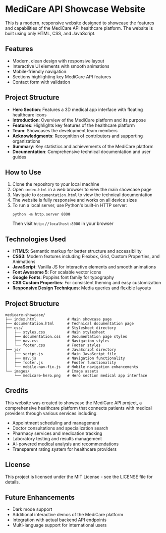 # MediCare API Showcase Website

This is a modern, responsive website designed to showcase the features and capabilities of the MediCare API healthcare platform. The website is built using only HTML, CSS, and JavaScript.

## Features

- Modern, clean design with responsive layout
- Interactive UI elements with smooth animations
- Mobile-friendly navigation
- Sections highlighting key MediCare API features
- Contact form with validation

## Project Structure

- **Hero Section**: Features a 3D medical app interface with floating healthcare icons
- **Introduction**: Overview of the MediCare platform and its purpose
- **Features**: Highlights key features of the healthcare platform
- **Team**: Showcases the development team members
- **Acknowledgments**: Recognition of contributors and supporting organizations
- **Summary**: Key statistics and achievements of the MediCare platform
- **Documentation**: Comprehensive technical documentation and user guides

## How to Use

1. Clone the repository to your local machine
2. Open `index.html` in a web browser to view the main showcase page
3. Navigate to `documentation.html` to view the technical documentation
4. The website is fully responsive and works on all device sizes
5. To run a local server, use Python's built-in HTTP server:
   ```
   python -m http.server 8000
   ```
   Then visit `http://localhost:8000` in your browser

## Technologies Used

- **HTML5**: Semantic markup for better structure and accessibility
- **CSS3**: Modern features including Flexbox, Grid, Custom Properties, and Animations
- **JavaScript**: Vanilla JS for interactive elements and smooth animations
- **Font Awesome 5**: For scalable vector icons
- **Google Fonts**: Poppins font family for typography
- **CSS Custom Properties**: For consistent theming and easy customization
- **Responsive Design Techniques**: Media queries and flexible layouts

## Project Structure

```
medicare-showcase/
├── index.html              # Main showcase page
├── documentation.html      # Technical documentation page
├── css/                    # Stylesheet directory
│   ├── styles.css          # Main stylesheet
│   ├── documentation.css   # Documentation page styles
│   ├── nav.css             # Navigation styles
│   └── footer.css          # Footer styles
├── js/                     # JavaScript directory
│   ├── script.js           # Main JavaScript file
│   ├── nav.js              # Navigation functionality
│   ├── footer.js           # Footer functionality
│   └── mobile-nav-fix.js   # Mobile navigation enhancements
└── images/                 # Image assets
    └── medicare-hero.png   # Hero section medical app interface
```

## Credits

This website was created to showcase the MediCare API project, a comprehensive healthcare platform that connects patients with medical providers through various services including:

- Appointment scheduling and management
- Doctor consultations and specialization search
- Pharmacy services and medication tracking
- Laboratory testing and results management
- AI-powered medical analysis and recommendations
- Transparent rating system for healthcare providers

## License

This project is licensed under the MIT License - see the LICENSE file for details.

## Future Enhancements

- Dark mode support
- Additional interactive demos of the MediCare platform
- Integration with actual backend API endpoints
- Multi-language support for international users
